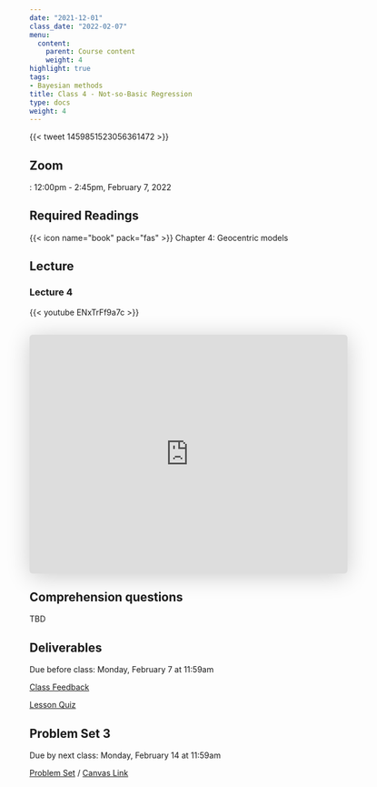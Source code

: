 ```yaml
---
date: "2021-12-01"
class_date: "2022-02-07"
menu:
  content:
    parent: Course content
    weight: 4
highlight: true
tags:
- Bayesian methods
title: Class 4 - Not-so-Basic Regression
type: docs
weight: 4
---
```


{{< tweet 1459851523056361472 >}}

## Zoom

<a href="https://uncc.zoom.us/j/93339403054"><i class="fas fa-video fa-lg"></i></a>: 12:00pm - 2:45pm, February 7, 2022

## Required Readings

{{< icon name="book" pack="fas" >}} Chapter 4: Geocentric models

<!--more-->

## Lecture

### Lecture 4

{{< youtube ENxTrFf9a7c >}}

<br>

<iframe class="speakerdeck-iframe" frameborder="0" src="https://speakerdeck.com/player/a176e2b36674464581c6aecfd770f97f" title="L04 Statistical Rethinking Winter 2019" allowfullscreen="true" mozallowfullscreen="true" webkitallowfullscreen="true" style="border: 0px; background: padding-box padding-box rgba(0, 0, 0, 0.1); margin: 0px; padding: 0px; border-radius: 6px; box-shadow: rgba(0, 0, 0, 0.2) 0px 5px 40px; width: 560px; height: 420px;" data-ratio="1.3333333333333333"></iframe>

<br>

## Comprehension questions

TBD

## Deliverables

Due before class: Monday, February 7 at 11:59am 

<a href="https://forms.gle/zMipNzav3BCL3Rwy9"><i class="fas fa-comment fa-lg"></i>  Class Feedback</a>

<a href="https://uncc.instructure.com/courses/171000/quizzes/331403"><i class="fas fa-question fa-lg"></i>  Lesson Quiz</a>

## Problem Set 3

Due by next class: Monday, February 14 at 11:59am

<a href="{{ .Site.baseurl }}/assignment/03-problem-set"><i class="fas fa-pencil-ruler fa-lg"></i>  Problem Set</a> / [Canvas Link](https://uncc.instructure.com/courses/171000/assignments/1415434)
